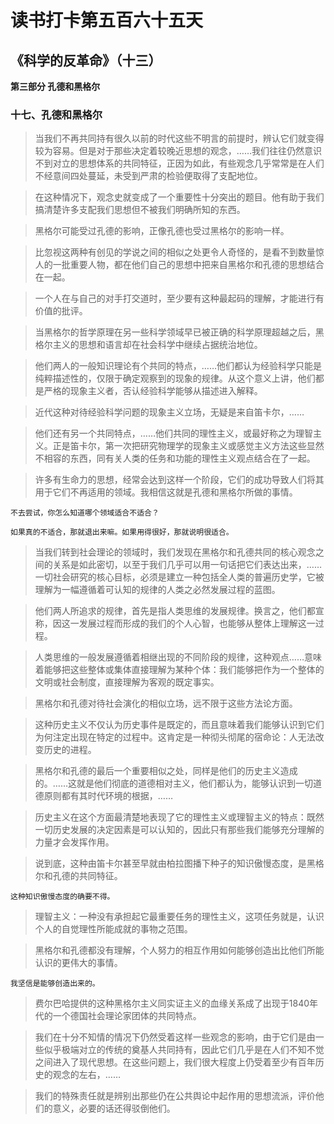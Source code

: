 # 读书打卡第五百六十五天
## 《科学的反革命》（十三）

**第三部分 孔德和黑格尔**

### 十七、孔德和黑格尔

> 当我们不再共同持有很久以前的时代这些不明言的前提时，辨认它们就变得较为容易。但是对于那些决定着较晚近思想的观念，……我们往往仍然意识不到对立的思想体系的共同特征，正因为如此，有些观念几乎常常是在人们不经意间四处蔓延，未受到严肃的检验便取得了支配地位。

> 在这种情况下，观念史就变成了一个重要性十分突出的题目。他有助于我们搞清楚许多支配我们思想但不被我们明确所知的东西。

> 黑格尔可能受过孔德的影响，正像孔德也受过黑格尔的影响一样。

> 比忽视这两种有创见的学说之间的相似之处更令人奇怪的，是看不到数量惊人的一批重要人物，都在他们自己的思想中把来自黑格尔和孔德的思想结合在一起。

> 一个人在与自己的对手打交道时，至少要有这种最起码的理解，才能进行有价值的批评。

> 当黑格尔的哲学原理在另一些科学领域早已被正确的科学原理超越之后，黑格尔主义的思想和语言却在社会科学中继续占据统治地位。

> 他们两人的一般知识理论有个共同的特点，……他们都认为经验科学只能是纯粹描述性的，仅限于确定观察到的现象的规律。从这个意义上讲，他们都是严格的现象主义者，否认经验科学能够从描述进入解释。

> 近代这种对待经验科学问题的现象主义立场，无疑是来自笛卡尔，……

> 他们还有另一个共同特点，……他们共同的理性主义，或最好称之为理智主义。正是笛卡尔，第一次把研究物理学的现象主义或感觉主义方法这些显然不相容的东西，同有关人类的任务和功能的理性主义观点结合在了一起。

> 许多有生命力的思想，经常会达到这样一个阶段，它们的成功导致人们将其用于它们不再适用的领域。我相信这就是孔德和黑格尔所做的事情。
```
不去尝试，你怎么知道哪个领域适合不适合？

如果真的不适合，那就退出来嘛。如果用得很好，那就说明很适合。
```
> 当我们转到社会理论的领域时，我们发现在黑格尔和孔德共同的核心观念之间的关系是如此密切，以至于我们几乎可以用一句话把它们表达出来，……一切社会研究的核心目标，必须是建立一种包括全人类的普遍历史学，它被理解为一幅遵循着可认知的规律的人类之必然发展过程的蓝图。

> 他们两人所追求的规律，首先是指人类思维的发展规律。换言之，他们都宣称，因这一发展过程而形成的我们的个人心智，也能够从整体上理解这一过程。

> 人类思维的一般发展遵循着相继出现的不同阶段的规律，这种观点……意味着能够把这些整体或集体直接理解为某种个体：我们能够把作为一个整体的文明或社会制度，直接理解为客观的既定事实。

> 黑格尔和孔德对待社会演化的相似立场，远不限于这些方法论方面。

> 这种历史主义不仅认为历史事件是既定的，而且意味着我们能够认识到它们为何注定出现在特定的过程中。这肯定是一种彻头彻尾的宿命论：人无法改变历史的进程。

> 黑格尔和孔德的最后一个重要相似之处，同样是他们的历史主义造成的。……这就是他们彻底的道德相对主义，他们都认为，能够认识到一切道德原则都有其时代环境的根据，……

> 历史主义在这个方面最清楚地表现了它的理性主义或理智主义的特点：既然一切历史发展的决定因素是可以认知的，因此只有那些我们能够充分理解的力量才会发挥作用。

> 说到底，这种由笛卡尔甚至早就由柏拉图播下种子的知识傲慢态度，是黑格尔和孔德的共同特征。
```
这种知识傲慢态度的确要不得。
```
> 理智主义：一种没有承担起它最重要任务的理性主义，这项任务就是，认识个人的自觉理性所能成就的事物之范围。

> 黑格尔和孔德都没有理解，个人努力的相互作用如何能够创造出比他们所能认识的更伟大的事情。
```
我坚信是能够创造出来的。
```
> 费尔巴哈提供的这种黑格尔主义同实证主义的血缘关系成了出现于1840年代的一个德国社会理论家团体的共同特点。

> 我们在十分不知情的情况下仍然受着这样一些观念的影响，由于它们是由一些似乎极端对立的传统的奠基人共同持有，因此它们几乎是在人们不知不觉之间进入了现代思想。在这些问题上，我们很大程度上仍受着至少有百年历史的观念的左右，……

> 我们的特殊责任就是辨别出那些仍在公共舆论中起作用的思想流派，评价他们的意义，必要的话还得驳倒他们。